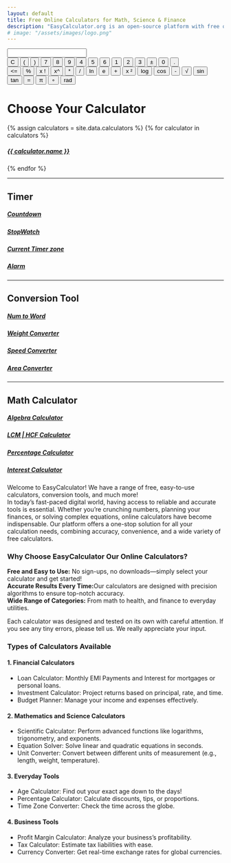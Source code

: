 ```yaml
---
layout: default
title: Free Online Calculators for Math, Science & Finance
description: "EasyCalculator.org is an open-source platform with free online calculators for math, science, and finance. Fast, accurate results—no registration needed! "
# image: "/assets/images/logo.png"
---
```

<link rel="stylesheet" href="{{ '/assets/css/calculator.css' | relative_url }}">
<!-- Calculator start -->
<div class="calculator">
  <input type="text" id="screen" maxlength="20">
<div class="calc-buttons">
<div class="functions-one">
        <button class="button triggers">C</button>
        <button class="button basic-stuff">(</button>
        <button class="button basic-stuff">)</button>
        <button class="button numbers">7</button>
        <button class="button numbers">8</button>
        <button class="button numbers">9</button>
        <button class="button numbers">4</button>
        <button class="button numbers">5</button>
        <button class="button numbers">6</button>
        <button class="button numbers">1</button>
        <button class="button numbers">2</button>
        <button class="button numbers">3</button>
        <button class="button basic-stuff">±</button>
        <button class="button numbers">0</button>
        <button class="button basic-stuff">.</button>
</div>   
 <div class="functions-two">
            <button class="button triggers">&#60;=</button>
            <button class="button complex-stuff">%</button>
            <button class="button complex-stuff">x !</button>
            <button class="button complex-stuff">x^</button>
            <button class="button basic-stuff">*</button>
            <button class="button basic-stuff">/</button>
            <button class="button complex-stuff">ln</button>
            <button class="button complex-stuff">e</button>
            <button class="button basic-stuff">+</button>
            <button class="button complex-stuff">x ²</button>
            <button class="button complex-stuff">log</button>
            <button class="button complex-stuff">cos</button>
            <button class="button basic-stuff">-</button>
            <button class="button complex-stuff">√</button>
            <button class="button complex-stuff">sin</button>
            <button class="button complex-stuff">tan</button>
            <button class="button triggers">=</button>
            <button class="button complex-stuff">&#x003C0;</button>
            <button class="button complex-stuff">∘</button>
            <button class="button complex-stuff">rad</button>
        </div>
      </div>
    </div>
<!-- calculator end -->


<!-- Article -->
<div class="container py-5">
    <h1 class="text-center mb-4">Choose Your Calculator</h1>
    <div class="row g-4 p-3 " >
        {% assign calculators = site.data.calculators %}
        {% for calculator in calculators %}
        <div class="col-md-3 g-4 p-3  ">
            <a class="text-decoration-none" href="{{ calculator.link }}">
                <div class="calculator-box text-center">
                    <i class="fa-solid {{ calculator.icon }} fa-2xl py-4" style="color: {{ calculator.color }};"></i>
                    <h5>{{ calculator.name }}</h5>
                </div>
            </a>
        </div>
        {% endfor %}
</div>
<hr>
<h2>Timer</h2>
 <div class="row g-4 p-3 ">

<div class="col-md-3 g-4 p-3  ">
<a class="text-decoration-none" href="/countdown">
                <div class="calculator-box text-center">
                    <i class="fa-solid fa-stopwatch-20 fa-2xl py-4" style="color: #B197FC;"></i>
                    <h5>Countdown</h5>
                </div>
            </a>
  </div>
        
 <div class="col-md-3 g-4 p-3  ">
            <a class="text-decoration-none" href="/stopwatch">
                <div class="calculator-box text-center">
                    <i class="fa-solid fa-stopwatch fa-2xl py-4" style="color: #B197FC;"></i>
                    <h5>StopWatch</h5>
                </div>
            </a>
  </div>
        
 <div class="col-md-3 g-4 p-3  ">
            <a class="text-decoration-none" href="/current-time">
                <div class="calculator-box text-center">
                    <i class="fa-solid fa-clock fa-2xl py-4" style="color: #74C0FC;"></i>
                    <h5>Current Timer zone</h5>
                </div>
            </a>
        </div>
 <div class="col-md-3 g-4 p-3  ">
            <a class="text-decoration-none" href="#">
                <div class="calculator-box text-center">
                    <i class="fa-solid fa-bell fa-2xl py-4" style="color: green;"></i>
                    <h5>Alarm</h5>
                </div>
            </a>
        </div>
 </div>
 <!-- conversion-tool -->
<hr>
<h2>Conversion Tool</h2>
 <div class="row g-4 p-3 ">

<div class="col-md-3 g-4 p-3  ">
<a class="text-decoration-none" href="/number-to-word-converter">
                <div class="calculator-box text-center">
                    <i class="fa-solid fa-arrow-up-a-z fa-2xl py-4" style="color: #B197FC;"></i>
                    <h5>Num to Word</h5>
                </div>
            </a>
  </div>
        
 <div class="col-md-3 g-4 p-3  ">
            <a class="text-decoration-none" href="#">
                <div class="calculator-box text-center">
                    <i class="fa-solid fa-weight-scale fa-2xl py-4" style="color: #B197FC;"></i>
                    <h5>Weight Converter</h5>
                </div>
            </a>
  </div>

 <div class="col-md-3 g-4 p-3  ">
            <a class="text-decoration-none" href="#">
                <div class="calculator-box text-center">
                    <i class="fa-solid fa-gauge fa-2xl py-4" style="color: #74C0FC;"></i>
                    <h5>Speed Converter</h5>
                </div>
            </a>
        </div>
 <div class="col-md-3 g-4 p-3  ">
            <a class="text-decoration-none" href="#">
                <div class="calculator-box text-center">
                    <i class="fa-solid fa-ruler-combined fa-2xl py-4" style="color: green;"></i>
                    <h5>Area Converter</h5>
                </div>
            </a>
        </div>
 </div>

  
<!-- conversion-tool end-->
<!-- Math Calculator -->
<hr>
<h2>Math Calculator</h2>
 <div class="row g-4 p-3 ">

<div class="col-md-3 g-4 p-3  ">
<a class="text-decoration-none" href="#">
                <div class="calculator-box text-center">
                    <i class="fa-solid fa-circle-plus fa-2xl py-4" style="color: #B197FC;"></i>
                    <h5>Algebra Calculator</h5>
                </div>
            </a>
  </div>
        
 <div class="col-md-3 g-4 p-3  ">
            <a class="text-decoration-none" href="/lcm-calculator">
                <div class="calculator-box text-center">
                    <i class="fa-solid fa-circle-xmark fa-2xl py-4" style="color: #B197FC;"></i>
                    <h5>LCM | HCF Calculator</h5>
                </div>
            </a>
  </div>
        
 <div class="col-md-3 g-4 p-3  ">
            <a class="text-decoration-none" href="/percentage-calculator">
                <div class="calculator-box text-center">
                    <i class="fa-solid fa-percent fa-2xl py-4" style="color: #63E6BE;"></i>
                    <h5>Percentage Calculator</h5>
                </div>
            </a>
        </div>

 <div class="col-md-3 g-4 p-3  ">
            <a class="text-decoration-none" href="#">
                <div class="calculator-box text-center">
                    <i class="fa-solid fa-plus-minus fa-2xl py-4" style="color: green;"></i>
                    <h5>Interest Calculator</h5>
                </div>
            </a>
        </div>
 </div>



<!-- Math Calculator Closed -->

<p>Welcome to EasyCalculator! We have a range of free, easy-to-use calculators, conversion tools, and much more! <br>In today’s fast-paced digital world, having access to reliable and accurate tools is essential. Whether you’re crunching numbers, planning your finances, or solving complex equations, online calculators have become indispensable. Our platform offers a one-stop solution for all your calculation needs, combining accuracy, convenience, and a wide variety of free calculators.</p>

 <h3>Why Choose EasyCalculator Our Online Calculators?</h3><p><strong>Free and Easy to Use:</strong> No sign-ups, no downloads—simply select your calculator and get started!<br><strong>Accurate Results Every Time:</strong>Our calculators are designed with precision algorithms to ensure top-notch accuracy.<br><strong>Wide Range of Categories:</strong> From math to health, and finance to everyday utilities.</p><p>Each calculator was designed and tested on its own with careful attention. If you see any tiny errors, please tell us. We really appreciate your input.</p>

<h3><strong>Types of Calculators Available</strong></h3>

<h4><strong>1. Financial Calculators</strong></h4><ul><li>Loan Calculator: Monthly EMI Payments and Interest for mortgages or personal loans.</li><li>Investment Calculator: Project returns based on principal, rate, and time.</li><li>Budget Planner: Manage your income and expenses effectively.</li></ul>

 <h4><strong>2. Mathematics and Science Calculators</strong></h4><ul><li>Scientific Calculator: Perform advanced functions like logarithms, trigonometry, and exponents.</li> <li>Equation Solver: Solve linear and quadratic equations in seconds.</li><li>Unit Converter: Convert between different units of measurement (e.g., length, weight, temperature).</li></ul>

 <h4><strong>3. Everyday Tools</strong></h4><ul><li>Age Calculator: Find out your exact age down to the days!</li><li>Percentage Calculator: Calculate discounts, tips, or proportions.</li><li>Time Zone Converter: Check the time across the globe.</li></ul>
<h4><strong>4. Business Tools</strong></h4><ul><li>Profit Margin Calculator: Analyze your business’s profitability.</li><li>Tax Calculator: Estimate tax liabilities with ease.</li>
<li>Currency Converter: Get real-time exchange rates for global currencies.</li></ul>
</div>
<script src="{{ '/assets/js/scientific-calculator.js' | relative_url }}"></script>